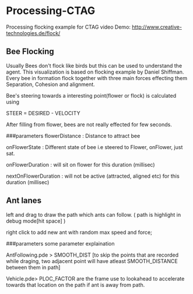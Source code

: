 # Processing-CTAG
Processing flocking example for CTAG video
Demo: http://www.creative-technologies.de/flock/

## Bee Flocking
Usually Bees don't flock like birds but this can be used to understand the agent. This visualization is based on flocking example by Daniel Shiffman. Every bee in formation flock together with three main forces effecting them
Separation, Cohesion and alignment.

Bee's steering towards a interesting point(flower or flock) is calculated using

STEER = DESIRED - VELOCITY

After filling from flower, bees are not really effected for few seconds.


###parameters 
flowerDistance :  Distance to attract bee

onFlowerState : Different state of bee i.e steered to Flower, onFlower, just sat.

onFlowerDuration : will sit on flower for this duration  (millisec)

nextOnFlowerDuration : will not be active (attracted, aligned etc) for this duration (millisec) 


## Ant lanes

left and drag to draw the path which ants can follow. ( path is highlight in debug mode[hit space] )

right click to add new ant with random max speed and force;

###parameters
some parameter explaination

AntFollowing.pde > SMOOTH_DIST [to skip the points that are recorded while draging, two adjacent point will have atleast SMOOTH_DISTANCE between them in path]

Vehicle.pde> PLOC_FACTOR  are the frame use to lookahead to accelerate towards that location on the path if ant is away from path.
